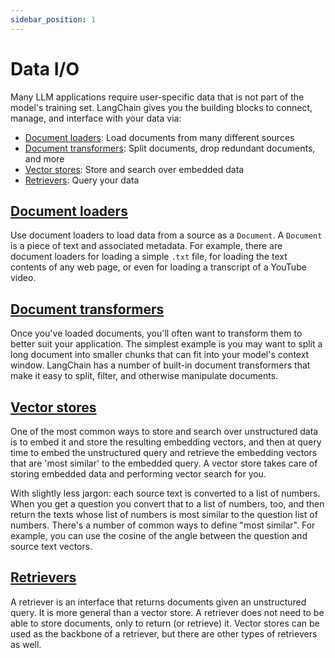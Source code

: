 ```yaml
---
sidebar_position: 1
---
```


# Data I/O

Many LLM applications require user-specific data that is not part of the model's training set. LangChain gives you the 
building blocks to connect, manage, and interface with your data via:

- [Document loaders](#document-loaders): Load documents from many different sources
- [Document transformers](#document-transformers): Split documents, drop redundant documents, and more
- [Vector stores](#vector-stores): Store and search over embedded data
- [Retrievers](#retrievers): Query your data


## [Document loaders](./document_loaders.html)

Use document loaders to load data from a source as a `Document`. A `Document` is a piece of text 
and associated metadata. For example, there are document loaders for loading a simple `.txt` file, for loading the text 
contents of any web page, or even for loading a transcript of a YouTube video.

## [Document transformers](./text_splitters.html)

Once you've loaded documents, you'll often want to transform them to better suit your application. The simplest example
is you may want to split a long document into smaller chunks that can fit into your model's context window. LangChain
has a number of built-in document transformers that make it easy to split, filter, and otherwise manipulate documents.

## [Vector stores](./vectorstores.html)

One of the most common ways to store and search over unstructured data is to embed it and store the resulting embedding
vectors, and then at query time to embed the unstructured query and retrieve the embedding vectors that are 
'most similar' to the embedded query. A vector store takes care of storing embedded data and performing vector search 
for you.

With slightly less jargon: each source text is converted to a list of numbers. When you get a question you convert that 
to a list of numbers, too, and then return the texts whose list of numbers is most similar to the question list of 
numbers. There's a number of common ways to define "most similar". For example, you can use the cosine of the angle 
between the question and source text vectors.

## [Retrievers](./retrievers.html)

A retriever is an interface that returns documents given an unstructured query. It is more general than a vector store.
A retriever does not need to be able to store documents, only to return (or retrieve) it. Vector stores can be used
as the backbone of a retriever, but there are other types of retrievers as well.